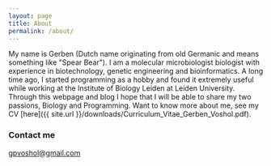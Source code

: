 ```yaml
---
layout: page
title: About
permalink: /about/
---
```


My name is Gerben (Dutch name originating from old Germanic and means something like "Spear Bear"). I am a molecular microbiologist biologist with experience in biotechnology, genetic engineering and bioinformatics. A long time ago, I started programming as a hobby and found it extremely useful while working at the Institute of Biology Leiden at Leiden University. Through this webpage and blog I hope that I will be able to share my two passions, Biology and Programming. Want to know more about me, see my CV [here]({{ site.url }}/downloads/Curriculum_Vitae_Gerben_Voshol.pdf).

### Contact me

[gpvoshol@gmail.com](mailto:gpvoshol@gmail.com)
